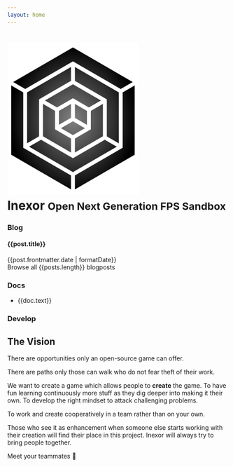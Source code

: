 ```yaml
---
layout: home
---
```

<style lang="stylus">
    .intro
        background-image url("../assets/background_blur/pandora.jpg")
</style>

<div class="break-out-full-width intro text-center bg-purple-darker flex flex-col items-center text-purple-lightest py-16 mb-8">
    <h1 class="mb-8 flex items-center">
        <img src="../assets/logo/inexor_cube_alpha.png" class="mr-8 w-24">
        <div class="text-left flex flex-col uppercase text-white">
            <span>Inexor</span>
            <small class="text-lg subtitle">
                Open Next Generation FPS Sandbox
            </small>
        </div>
    </h1>
    <div class="w-3/4 flex">
        <div class="w-1/3 px-2">
            <h3>Blog</h3>
            <div class="bg-gray-darkest-faded p-4 my-4 text-left">
                <div v-for="post in latestPosts" class="my-4">
                    <h4>
                        <router-link :to="post.path">
                            {{post.title}}
                        </router-link>
                    </h4>
                    {{post.frontmatter.date | formatDate}}
                </div>
                <router-link to="/blog/">
                    Browse all {{posts.length}} blogposts
                </router-link>
            </div>
        </div>
        <div class="w-1/3 px-2">
            <h3>Docs</h3>
            <div class="bg-gray-darkest-faded p-4 my-4 text-left">
                <ul>
                    <li v-for="doc in docs">
                        <router-link :to="doc.link">
                            {{doc.text}}
                        </router-link>
                    </li>
                </ul>
            </div>
        </div>
        <div class="w-1/3 px-2">
            <h3>Develop</h3>
            <div class="bg-gray-darkest-faded p-4 my-4 text-left">
            </div>
        </div>
    </div>
</div>

## The Vision
There are opportunities only an open-source game can offer.

There are paths only those can walk who do not fear theft of their work.

We want to create a game which allows people to **create** the game.
To have fun learning continuously more stuff as they dig deeper into making it their own. To develop the right mindset to attack challenging problems.

To work and create cooperatively in a team rather than on your own.

Those who see it as enhancement when someone else starts working with their creation will find their place in this project.
Inexor will always try to bring people together.
<div class="flex justify-end">
    <router-link to="team.html" class="button my-4">Meet your teammates 👋</router-link>
</div>

<script>
export default {
    computed: {
        posts() {
            return this.$site.pages
                .filter(page => page.frontmatter.layout == 'post')
        },
        latestPosts() {
            return this.posts            
                .sort((a,b) => new Date(a.frontmatter.date) - new Date(b.frontmatter.date))
                .reverse()
                .slice(0, 3)
        },
        docs() {
            return [
                {
                    link: './wiki/Contact.html',
                    text: 'Get Involved',
                }
            ]
        }
    }
}
</script>